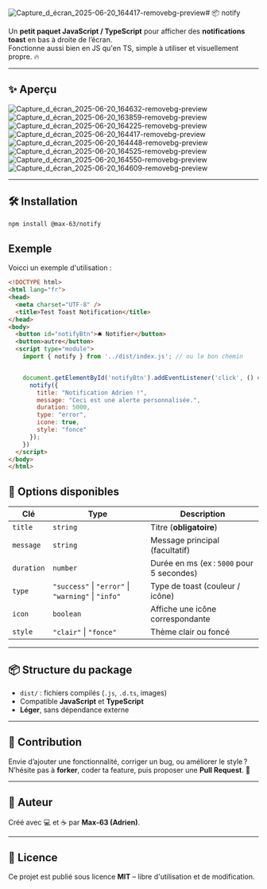 ![Capture_d_écran_2025-06-20_164417-removebg-preview](https://github.com/user-attachments/assets/cdf934a9-d31a-44fa-891d-6dd62cde58a7)# 📦 notify

Un **petit paquet JavaScript / TypeScript** pour afficher des **notifications toast** en bas à droite de l’écran.  
Fonctionne aussi bien en JS qu'en TS, simple à utiliser et visuellement propre. 🔥

---

## ✨ Aperçu

![Capture_d_écran_2025-06-20_164632-removebg-preview](https://github.com/user-attachments/assets/9692fc3d-7e01-4556-ad9f-16a9c351758d)
![Capture_d_écran_2025-06-20_163859-removebg-preview](https://github.com/user-attachments/assets/663db643-c5f0-4914-945a-5ddb2d67b448)
![Capture_d_écran_2025-06-20_164225-removebg-preview](https://github.com/user-attachments/assets/be9f7e29-ea04-483d-a748-1d124225fca2)
![Capture_d_écran_2025-06-20_164417-removebg-preview](https://github.com/user-attachments/assets/e1b492e9-ed4a-4a47-b4b3-8283cc926561)
![Capture_d_écran_2025-06-20_164448-removebg-preview](https://github.com/user-attachments/assets/c454a6cb-32aa-4e45-a347-d6da8e28e1c2)
![Capture_d_écran_2025-06-20_164525-removebg-preview](https://github.com/user-attachments/assets/155325db-418f-4dbf-9dc8-7322d8463621)
![Capture_d_écran_2025-06-20_164550-removebg-preview](https://github.com/user-attachments/assets/169e3b96-63a3-4396-803b-747f2efade5e)
![Capture_d_écran_2025-06-20_164609-removebg-preview](https://github.com/user-attachments/assets/3b7bc012-f4ae-4779-9108-40ad904449ec)


---

## 🛠️ Installation

```bash
npm install @max-63/notify
```

## Exemple

Voicci un exemple d'utilisation :

```html
<!DOCTYPE html>
<html lang="fr">
<head>
  <meta charset="UTF-8" />
  <title>Test Toast Notification</title>
</head>
<body>
  <button id="notifyBtn">🛎️ Notifier</button>
  <button>autre</button>
  <script type="module">
    import { notify } from '../dist/index.js'; // ou le bon chemin


    document.getElementById('notifyBtn').addEventListener('click', () => {
      notify({
        title: "Notification Adrien !",
        message: "Ceci est une alerte personnalisée.",
        duration: 5000,
        type: "error",
        icone: true,
        style: "fonce"
      });
    })
  </script>
</body>
</html>

```
## 🔧 Options disponibles

| Clé       | Type                                | Description                                         |
|-----------|-------------------------------------|-----------------------------------------------------|
| `title`   | `string`                            | Titre (**obligatoire**)                                  |
| `message` | `string`                            | Message principal (facultatif)                 |
| `duration`| `number`                            | Durée en ms (ex : `5000` pour 5 secondes)           |
| `type`    | `"success"` \| `"error"` \| `"warning"` \| `"info"` | Type de toast (couleur / icône)     |
| `icon`    | `boolean`                           | Affiche une icône correspondante                    |
| `style`   | `"clair"` \| `"fonce"`              | Thème clair ou foncé                                |

---

## 📦 Structure du package

- `dist/` : fichiers compilés (`.js`, `.d.ts`, images)
- Compatible **JavaScript** et **TypeScript**
- **Léger**, sans dépendance externe

---

## 🤝 Contribution

Envie d’ajouter une fonctionnalité, corriger un bug, ou améliorer le style ?  
N’hésite pas à **forker**, coder ta feature, puis proposer une **Pull Request**. 💪

---

## 🐣 Auteur

Créé avec 💻 et ☕ par **Max‑63 (Adrien)**.

---

## 📄 Licence

Ce projet est publié sous licence **MIT** – libre d'utilisation et de modification.

